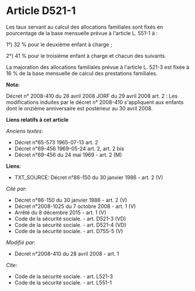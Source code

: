# Article D521-1

Les taux servant au calcul des allocations familiales sont fixés en pourcentage de la base mensuelle prévue à l'article L.
551-1 à : 

1°) 32 % pour le deuxième enfant à charge ; 

2°) 41 % pour le troisième enfant à charge et chacun des suivants. 

La majoration des allocations familiales prévue à l'article L. 521-3 est fixée à 16 % de la base mensuelle de calcul des
prestations familiales.

**Nota:**

Décret n° 2008-410 du 28 avril 2008 JORF du 29 avril 2008 art. 2 : Les modifications induites par le décret n° 2008-410
s'appliquent aux enfants dont le onzième anniversaire est postérieur au 30 avril 2008.

**Liens relatifs à cet article**

_Anciens textes_:

  - Décret n°65-573 1965-07-13 art. 2
  - Décret n°69-456 1969-05-24 art. 2, art. 2 bis
  - Décret n°69-456 du 24 mai 1969 - art. 2 (M)

**Liens**:

  - TXT_SOURCE: Décret n°86-150 du 30 janvier 1986 - art. 2 (V)

_Cité par_:

  - Décret n°86-150 du 30 janvier 1986 - art. 2 (V)
  - Décret n°2008-1025 du 7 octobre 2008 - art. 1 (V)
  - Arrêté du 8 décembre 2015 - art. 1 (V)
  - Code de la sécurité sociale. - art. D521-3 (VD)
  - Code de la sécurité sociale. - art. D521-4 (VD)
  - Code de la sécurité sociale. - art. D755-5 (V)

_Modifié par_:

  - Décret n°2008-410 du 28 avril 2008 - art. 1

_Cite_:

  - Code de la sécurité sociale. - art. L521-3
  - Code de la sécurité sociale. - art. L551-1
